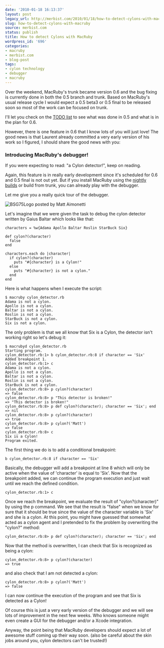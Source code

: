 ```yaml
---
date: '2010-01-18 16:13:37'
layout: post
legacy_url: http://merbist.com/2010/01/18/how-to-detect-cylons-with-macruby/
slug: how-to-detect-cylons-with-macruby
source: merbist.com
status: publish
title: How to detect Cylons with MacRuby
wordpress_id: '696'
categories:
- macruby
- merbist.com
- blog-post
tags:
- cylon technology
- debugger
- macruby
---
```


Over the weekend, MacRuby's trunk became version 0.6 and the bug fixing is currently done in both the 0.5 branch and trunk. Based on MacRuby's usual release cycle I would expect a 0.5 beta3 or 0.5 final to be released soon so most of the work can be focused on trunk.

I'll let you check on the [TODO list](http://svn.macosforge.org/repository/ruby/MacRuby/trunk/TODO) to see what was done in 0.5 and what is in the plan for 0.6.

However, there is one feature in 0.6 that I know lots of you will just love! The good news is that Laurent already committed a very early version of his work so I figured, I should share the good news with you:


### Introducing MacRuby's debugger!



If you were expecting to read: "a Cylon detector!", keep on reading.

Again, this feature is in really early development since it's scheduled for 0.6 and 0.5 final is not out yet. But if you install MacRuby using the [nightly builds](http://macruby.icoretech.org/) or build from trunk, you can already play with the debugger.

Let me give you a really quick tour of the debugger.  


![BSG75Logo posted by Matt Aimonetti](http://img.skitch.com/20100118-qn7yuq9h2ce61yxt6kwag9pnbt.jpg)

Let's imagine that we were given the task to debug the cylon detector written by Gaius Baltar which looks like that:

    
    characters = %w{Adama Apollo Baltar Roslin StarBuck Six}
    
    def cylon?(character)
      false
    end
    
    characters.each do |character|
      if cylon?(character)
        puts "#{character} is a Cylon!"
      else
        puts "#{character} is not a cylon."
      end
    end
    



Here is what happens when I execute the script:


    
    
    $ macruby cylon_detector.rb 
    Adama is not a cylon.
    Apollo is not a cylon.
    Baltar is not a cylon.
    Roslin is not a cylon.
    StarBuck is not a cylon.
    Six is not a cylon.
    



The only problem is that we all know that Six is a Cylon, the detector isn't working right so let's debug it:


    
    
    $ macrubyd cylon_detector.rb
    Starting program.
    cylon_detector.rb:1> b cylon_detector.rb:8 if character == 'Six'
    Added breakpoint 1.
    cylon_detector.rb:1> c
    Adama is not a cylon.
    Apollo is not a cylon.
    Baltar is not a cylon.
    Roslin is not a cylon.
    StarBuck is not a cylon.
    cylon_detector.rb:8> p cylon?(character)
    => false
    cylon_detector.rb:8> p "This detector is broken!"
    => "This detector is broken!"
    cylon_detector.rb:8> p def cylon?(character); character == 'Six'; end
    => nil
    cylon_detector.rb:8> p cylon?(character)
    => true
    cylon_detector.rb:8> p cylon?('Matt')
    => false
    cylon_detector.rb:8> c
    Six is a Cylon!
    Program exited.
    



The first thing we do is to add a conditional breakpoint: 

    
    
    b cylon_detector.rb:8 if character == 'Six'
    



Basically, the debugger will add a breakpoint at line 8 which will only be active when the value of 'character' is equal to 'Six'. 
Now that the breakpoint added, we can continue the program execution and just wait until we reach the defined condition.


    
    
    cylon_detector.rb:1> c
    



Once we reach the breakpoint, we evaluate the result of "cylon?(character)" by using the p command. We see that the result is "false" when we know for sure that it should be true since the value of the character variable is 'Six' and she is a cylon. At this point, you might have guessed that somewhat acted as a cylon agent and I pretended to fix the problem by overwriting the "cylon?" method:


    
    
    cylon_detector.rb:8> p def cylon?(character); character == 'Six'; end
    



Now that the method is overwritten, I can check that Six is recognized as being a cylon: 

    
    
    cylon_detector.rb:8> p cylon?(character)
    => true
    



and also check that I am not detected a cylon:

    
    
    cylon_detector.rb:8> p cylon?('Matt')
    => false
    



I can now continue the execution of the program and see that Six is detected as a Cylon!



Of course this is just a very early version of the debugger and we will see lots of improvement in the next few weeks. Who knows someone might even create a GUI for the debugger and/or a Xcode integration. 

Anyway, the point being that MacRuby developers should expect a lot of awesome stuff coming up their way soon. (also be careful about the skin jobs around you, cylon detectors can't be trusted!)
